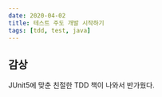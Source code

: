 ```yaml
---
date: 2020-04-02
title: 테스트 주도 개발 시작하기
tags: [tdd, test, java]
---
```


## 감상
JUnit5에 맞춘 친절한 TDD 책이 나와서 반가웠다.
